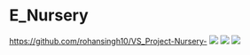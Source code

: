 # E_Nursery
https://github.com/rohansingh10/VS_Project-Nursery-
![](https://wtop.com/wp-content/uploads/2019/06/garden-center.jpg)
![](https://media2.giphy.com/media/XIh331umInX4yh3IJD/giphy.gif)
![](https://i.pinimg.com/originals/e0/34/1d/e0341dab7619da163adf938cf2d162c9.gif)
